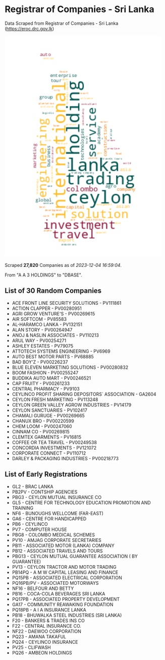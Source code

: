 # Registrar of Companies - Sri Lanka

Data Scraped from Registrar of Companies - Sri Lanka (https://eroc.drc.gov.lk)

![word-cloud](data/word_cloud.png)

Scraped **27,820** Companies as of *2023-12-04 16:59:04*.

From "A A 3 HOLDINGS" to "DBASE".


## List of 30 Random Companies

* ACE FRONT LINE SECURITY SOLUTIONS - PV111861
* ACTION CLAPPER - PV00280951
* AGRI GROW VENTURE'S - PV00269615
* AIR SOFTCOM - PV85583
* AL-HARAMCO LANKA - PV132151
* ALAN STORY - PV00264947
* ANOJ & NASLIN ASSOCIATES - PV110213
* ARUL WAY - PV00254271
* ASHLEY ESTATES - PV79075
* ATTOTECH SYSTEMS ENGINEERING - PV6969
* AUTO BEST MOTOR PARTS - PV68885
* BAD BOY'Z - PV00226237
* BLUE ELEVEN MARKETING SOLUTIONS - PV00280832
* BOOM FASHION - PV00255247
* BUDDIKA AUTO MART - PV00246521
* CAP FRUITY - PV00261233
* CENTRAL PHARMACY - PV9103
* CEYLINCO PROFIT SHARING DEPOSITORS` ASSOCIATION - GA2604
* CEYLON FRESH MARKETING - PV113248
* CEYLON GREEN VALLEY AGROW INDUSTRIES - PV14179
* CEYLON SANCTUARIES - PV102417
* CHAMALI GURUGE - PV00269665
* CHANUX BRO - PV00220599
* CHEM LOOM - PV00247060
* CINNAM CO - PV00269815
* CLEMTEX GARMENTS - PV16815
* COFFEE OR TEA TRAVEL - PV00249538
* CONCORDIA INVESTMENTS - PV121072
* CORPORATE CONNECT - PV110712
* DARLEY  &  PACKAGING INDUSTRIES - PV00218773

## List of Early Registrations

* GL2 - BRAC LANKA 
* PB2PV - CONTSHIP AGENCIES 
* PBG3 - CEYLON MUTUAL INSURANCE CO 
* GL5 - CENTRE FOR TECHNOLOGY EDUCATION PROMOTION AND TRAINING 
* NF6 - BUNOUGHS WELLCOME (FAR-EAST) 
* GA6 - CENTRE FOR HANDICAPPED 
* PB6 - CEYLINCO 
* PV7 - COMPUTER HOUSE 
* PBG8 - COLOMBO MEDICAL SCHEMES 
* PV10 - AMJAG CORPORATE SECRETARIES 
* PB11 - ASSOCIATED MOTOR (LANKA) COMPANY 
* PB12 - ASSOCIATED TRAVELS AND TOURS 
* PBG13 - CEYLON MUTUAL GUARANTEE ASSOCIATION ( BY GUARANTEE) 
* PV13 - CEYLON TRACTOR AND MOTOR TRADING 
* PB14PQ - A M W CAPITAL LEASING AND FINANCE 
* PQ15PB - ASSOCIATED ELECTRICAL CORPORATION 
* PQ16PB/PV - ASSOCIATED MOTORWAYS 
* NF16 - BELFOUR AND BETTY 
* PB16 - COCA-COLA BEVERAGES SRI LANKA 
* PQ17PB - ASSOCIATED PROPERTY DEVELOPMENT 
* GA17 - COMMUNITY REAWAKING FOUNDATION 
* PQ18PB - A I A INSURANCE LANKA 
* PB18 - BHUWALKA STEEL INDUSTRIES (SRI LANKA) 
* F20 - BANKERS & TRADES INS CO 
* F22 - CENTRAL INSURANCE CO. 
* NF22 - DAEWOO CORPORATION 
* PQ23 - AMANA TAKAFUL 
* PQ24 - CEYLINCO INSURANCE 
* PV25 - CLIFWASH 
* PQ26 - AMBEON HOLDINGS 